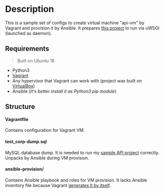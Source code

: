 # Description

This is a sample set of configs to create virtual machine "api-vm" by Vagrant 
and provision it by Ansible. It prepares [this project](https://github.com/Trofogol/sample-http-api) to run via uWSGI (launched as daemon).

## Requirements

> Built on Ubuntu 18

- Python3
- [Vagrant](https://www.vagrantup.com/intro/getting-started/install.html)
- Any hypervisor that Vagrant can work with (project was built on [VirtualBox](https://www.virtualbox.org/))
- Ansible (*It's better install it as Python3 pip module*)

## Structure

#### Vagrantfile

Contains configuration for Vagrant VM.

#### test_corp-dump.sql

MySQL database dump. It is needed to run my 
[sample API project](https://github.com/Trofogol/sample-http-api) correctly. 
Unpacks by Ansible during VM provision.

#### ansible-provision/

Contains Ansible playbook and roles for VM provision. It lacks Ansible 
inventory file because Vagrant 
[generates it by itself](https://www.vagrantup.com/docs/provisioning/ansible_intro.html#auto-generated-inventory).
